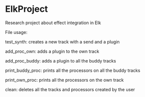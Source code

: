 # ElkProject
Research project about effect integration in Elk

File usage:

test_synth: creates a new track with a send and a plugin 

add_proc_own: adds a plugin to the own track

add_proc_buddy: adds a plugin to all the buddy tracks

print_buddy_proc: prints all the processors on all the buddy tracks

print_own_proc: prints all the processors on the own track

clean: deletes all the tracks and processors created by the user
